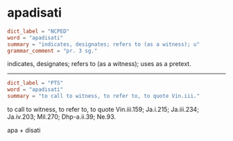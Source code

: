 # apadisati

``` toml
dict_label = "NCPED"
word = "apadisati"
summary = "indicates, designates; refers to (as a witness); u"
grammar_comment = "pr. 3 sg."
```

indicates, designates; refers to (as a witness); uses as a pretext.

--------------------

``` toml
dict_label = "PTS"
word = "apadisati"
summary = "to call to witness, to refer to, to quote Vin.iii."
```

to call to witness, to refer to, to quote Vin.iii.159; Ja.i.215; Ja.iii.234; Ja.iv.203; Mil.270; Dhp\-a.ii.39; Ne.93.

apa \+ disati

